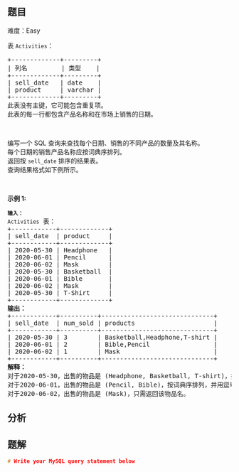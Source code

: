 
## 题目
难度：Easy
<p>表&nbsp;<code>Activities</code>：</p>

<pre>
+-------------+---------+
| 列名         | 类型    |
+-------------+---------+
| sell_date   | date    |
| product     | varchar |
+-------------+---------+
此表没有主键，它可能包含重复项。
此表的每一行都包含产品名称和在市场上销售的日期。
</pre>

<p>&nbsp;</p>

<p>编写一个 SQL 查询来查找每个日期、销售的不同产品的数量及其名称。<br />
每个日期的销售产品名称应按词典序排列。<br />
返回按&nbsp;<code>sell_date</code> 排序的结果表。<br />
查询结果格式如下例所示。</p>

<p>&nbsp;</p>

<p><strong>示例 1:</strong></p>

<pre>
<code><strong>输入：</strong>
Activities</code> 表：
+------------+-------------+
| sell_date  | product     |
+------------+-------------+
| 2020-05-30 | Headphone   |
| 2020-06-01 | Pencil      |
| 2020-06-02 | Mask        |
| 2020-05-30 | Basketball  |
| 2020-06-01 | Bible       |
| 2020-06-02 | Mask        |
| 2020-05-30 | T-Shirt     |
+------------+-------------+
<strong>输出：</strong>
+------------+----------+------------------------------+
| sell_date  | num_sold | products                     |
+------------+----------+------------------------------+
| 2020-05-30 | 3        | Basketball,Headphone,T-shirt |
| 2020-06-01 | 2        | Bible,Pencil                 |
| 2020-06-02 | 1        | Mask                         |
+------------+----------+------------------------------+
<strong>解释：</strong>
对于2020-05-30，出售的物品是 (Headphone, Basketball, T-shirt)，按词典序排列，并用逗号 ',' 分隔。
对于2020-06-01，出售的物品是 (Pencil, Bible)，按词典序排列，并用逗号分隔。
对于2020-06-02，出售的物品是 (Mask)，只需返回该物品名。</pre>

## 分析

## 题解
```cpp
# Write your MySQL query statement below
```